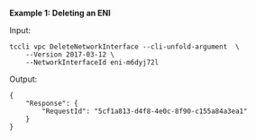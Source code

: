 **Example 1: Deleting an ENI**



Input: 

```
tccli vpc DeleteNetworkInterface --cli-unfold-argument  \
    --Version 2017-03-12 \
    --NetworkInterfaceId eni-m6dyj72l
```

Output: 
```
{
    "Response": {
        "RequestId": "5cf1a813-d4f8-4e0c-8f90-c155a84a3ea1"
    }
}
```

